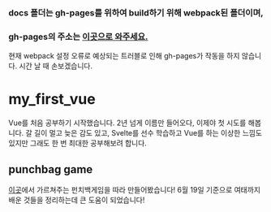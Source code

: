 ### docs 폴더는 gh-pages를 위하여 build하기 위해 webpack된 폴더이며,
### gh-pages의 주소는 <a href="https://iiy4383.github.io/my_first_vue_tutorial">이곳으로 와주세요.</a>
현재 webpack 설정 오류로 예상되는 트러블로 인해 gh-pages가 작동을 하지 않습니다.
시간 날 때 손보겠습니다.

# my_first_vue

Vue를 처음 공부하기 시작했습니다.
2년 넘게 이름만 들어오다, 이제야 첫 시도를 해봅니다.
갈 길이 멀고 늦은 감도 있고, Svelte를 선수 학습하고 Vue를 하는 이상한 느낌도 있지만
그래도 한 번 최대한 공부해보려 합니다.

## punchbag game
<a href="https://www.youtube.com/watch?v=WjfpQlVem-8&list=PL4cUxeGkcC9gQcYgjhBoeQH7wiAyZNrYa&index=14">이곳</a>에서 가르쳐주는 펀치백게임을 따라 만들어봤습니다!
6월 19일 기준으로 여태까지 배운 것들을 정리하는데 큰 도움이 되었습니다!